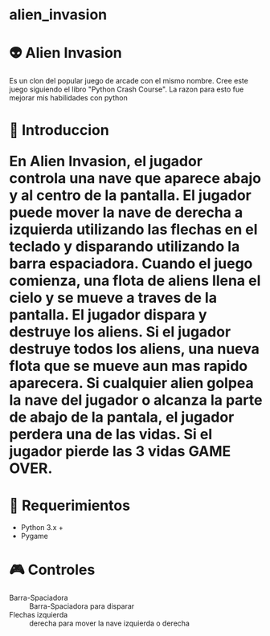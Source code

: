 # alien_invasion
<h1>👽 Alien Invasion</h1>
<p>Es un clon del popular juego de arcade con el mismo nombre. Cree este juego siguiendo el libro "Python Crash Course". La razon para esto fue mejorar mis habilidades con python</p>
<h1>🚀 Introduccion
<p>En Alien Invasion, el jugador controla una nave que aparece abajo y al centro de la pantalla. El jugador puede mover la nave de derecha a izquierda utilizando las flechas en el teclado y disparando utilizando la barra espaciadora. Cuando el juego comienza, una flota de aliens llena el cielo y se mueve a traves de la pantalla. El jugador dispara y destruye los aliens. Si el jugador destruye todos los aliens, una nueva flota que se mueve aun mas rapido aparecera. Si cualquier alien golpea la nave del jugador o alcanza la parte de abajo de la pantala, el jugador perdera una de las vidas. Si el jugador pierde las 3 vidas GAME OVER.</p>
<h1>🔧 Requerimientos</h1>
<ul>
  <li>Python 3.x +</li>
  <li>Pygame</li>
</ul>
<h1>🎮 Controles</h1>
<dl>
  <dt>Barra-Spaciadora</dt>
  <dd>Barra-Spaciadora para disparar</dd>
  <dt>Flechas izquierda</dt>
  <dd>derecha para mover la nave izquierda o derecha</dd>
</dl>
 

  
